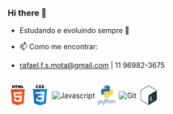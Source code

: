 ### Hi there 👋

-  Estudando e evoluindo sempre 🚀
 
- 📫 Como me encontrar:
- rafael.f.s.mota@gmail.com | 11 96982-3675

<div style='display: inline_block'><br>
  <img src="https://github.com/devicons/devicon/blob/master/icons/html5/html5-original-wordmark.svg" alt='HTML 5' align='center' height=40' width='40'>
  <img src="https://github.com/devicons/devicon/blob/master/icons/css3/css3-original-wordmark.svg" alt='CSS' align='center' height=40' width='40'>
  <img src="https://user-images.githubusercontent.com/86388504/137411546-9b3f06bc-3fba-44c3-8325-d7c8a7649368.png" alt='Javascript' align='center' height=40' width='40'>
  <img src="https://github.com/devicons/devicon/blob/master/icons/python/python-original-wordmark.svg" alt='Python 3' align='center' height=40' width='40'>
  <img src="https://user-images.githubusercontent.com/86388504/137411314-92ba62cb-ee48-45b5-989d-9299c861b11c.png" alt="Git" align='center' height=40' width='40'>
  <img src="https://raw.githubusercontent.com/devicons/devicon/2ae2a900d2f041da66e950e4d48052658d850630/icons/bash/bash-original.svg" alt="Bash" align='center' height=40' width='40'>
</div>
